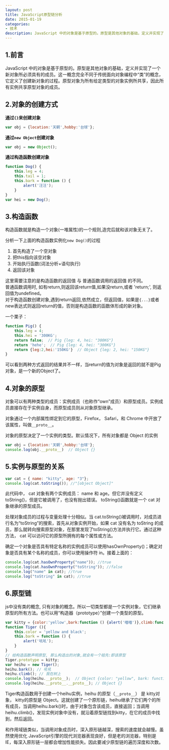 ```yaml
---
layout: post
title: JavaScript原型链分析
date: 2015-01-19
categories:
- 技术
description: JavaScript 中的对象是基于原型的。原型是其他对象的基础，定义并实现了一个新对象所必须具有的成员。这一概念完全不同于传统面向对象编程中“类”的概念，它定义了创建新对象的过程。原型对象为所有给定类型的对象实例所共享，因此所有实例共享原型对象的成员。
---
```


## 1.前言
JavaScript 中的对象是基于原型的。原型是其他对象的基础，定义并实现了一个新对象所必须具有的成员。这一概念完全不同于传统面向对象编程中“类”的概念，它定义了创建新对象的过程。原型对象为所有给定类型的对象实例所共享，因此所有实例共享原型对象的成员。

## 2.对象的创建方式

__通过`{}`来创建对象__

```JavaScript
var obj = {location:'天朝',hobby:'台球'};
```

__通过`new Object`创建对象__

```JavaScript
var obj = new Object();
```

__通过构造函数创建对象__

```JavaScript
function Dog() {
    this.leg = 4;
    this.tail = 1;
    this.bark = function () {
        alert('汪汪');
    }
}
var hei = new Dog();
```

## 3.构造函数
构造函数就是构造一个对象(一堆属性)的一个规则,造完后就和该对象无关了。

分析一下上面的构造函数实例化`new Dog()`的过程

1. 首先构造了一个空对象
2. 把this指向该空对象
3. 开始执行函数(词法分析+语句执行)
4. 返回该对象

这里需要注意的是构造函数的返回值  与 普通函数调用的返回值 的不同。  
普通函数调用时, 如有return,则返回该return值,如果没return,或者 'return;', 则返回值为undefined。  
对于构造函数创建对象,遇到return返回,依然成立，但返回值，如果是`{...}`或者new表达式则返回return的值，否则是构造函数的函数体形成的新对象。

一个栗子：

```JavaScript
function Pig() {
    this.leg = 4;
    this.hei = '300KG';
    return false;  // Pig {leg: 4, hei: "300KG"}
    return 'hehe';  // Pig {leg: 4, hei: "300KG"}
    return {leg:2,hei:'150KG'}  // Object {leg: 2, hei: "150KG"}
}
```

可以看到两种方式返回的结果并不一样，当return的值为对象是返回的就不是Pig对象，是一个新的Object了。

## 4.对象的原型
对象可以有两种类型的成员：实例成员（也称作“own”成员）和原型成员。实例成员直接存在于实例自身，而原型成员则从对象原型继承。

对象通过一个内部属性绑定到它的原型，Firefox， Safari，和 Chrome 中开放了该属性，叫做`__proto__`。

对象的原型决定了一个实例的类型。默认情况下，所有对象都是 Object 的实例

```JavaScript
var obj = {location:'天朝',hobby:'台球'};
console.log(obj.__proto__)  // Object {}
```

## 5.实例与原型的关系

```JavaScript
var cat = { name: "kitty", age: "3"};
console.log(cat.toString()); //"[object Object]"
```

此代码中， cat 对象有两个实例成员： name 和 age。但它并没有定义 toString()，但是它被调用了，也没有抛出错误。 toString()函数就是一个 cat 对象继承的原型成员。

处理对象成员的过程与变量处理十分相似。当 cat.toString()被调用时，对成员进行名为“toString”的搜索，首先从对象实例开始，如果 cat 没有名为 toString 的成员，那么就转向搜索原型对象，在那里发现了toString()方法并执行它。通过这种方法， cat 可以访问它的原型所拥有的每个属性或方法。

确定一个对象是否具有特定名称的实例成员可以使用hasOwnProperty()；确定对象是否具有某个名称的成员，你可以使用操作符 in。接着上面的：

```JavaScript
console.log(cat.hasOwnProperty("name")); //true
console.log(cat.hasOwnProperty("toString")); //false
console.log("name" in cat); //true
console.log("toString" in cat); //true
```

## 6.原型链
js中没有类的概念, 只有对象的概念。所以一切类型都是一个实例对象，它们继承原型的所有方法。也可以用“构造器（prototype）”创建一个类型的原型。

```JavaScript
var kitty = {color:'yellow',bark:function () {alert('喵喵')},climb:function () {alert('我在树上')}}
function Tiger (){
    this.color = 'yellow and black';
    this.bark = function () {
        alert('吼吼');
    }
}
// 给构造函数声明原型, 那么构造出的对象,就会有一个祖先:即该原型
Tiger.prototype = kitty;
var heihu = new Tiger();
heihu.bark(); // 吼吼
heihu.climb(); // 我在树上
console.log(heihu.__proto__);  // Object {color: "yellow", bark: function, climb: function}
console.log(heihu.__proto__.__proto__); // Object {}
```

Tiger构造函数用于创建一个heihu实例，heihu 的原型（`__proto__`） 是 kitty对象， kitty的原型是 Object。这就创建了一个原形链，heihu继承了它们两个的所有成员，当调用heihu.bark()时，由于对象包含该成员，直接返回；当调用heihu.climb()，发现实例对象中没有，就沿着原型链找到kitty，在它的成员中找到，然后返回。

和作用域链类似，当调用对象成员时，深入原形链越深，搜索的速度就会越慢。虽然使用优化 JavaScript引擎的现代浏览器表现良好，但是老的浏览器，特别是 IE，每深入原形链一层都会增加性能损失。因此要减少原型链的遍历深度和次数。
